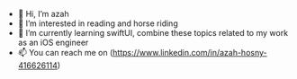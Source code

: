 - 👋 Hi, I’m azah
- 👀 I’m interested in reading and horse riding
- 🌱 I’m currently learning swiftUI, combine these topics related to my work as an iOS engineer
- 📫 You can reach me on (https://www.linkedin.com/in/azah-hosny-416626114)

